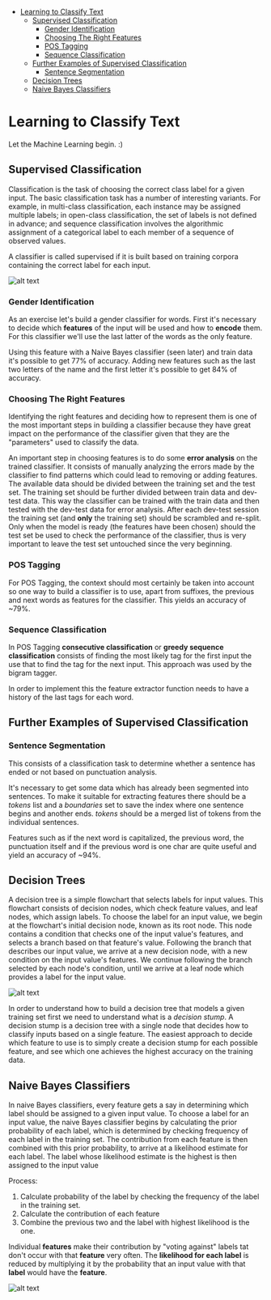 - [Learning to Classify Text](#learning-to-classify-text)
    - [Supervised Classification](#supervised-classification)
        - [Gender Identification](#gender-identification)
        - [Choosing The Right Features](#choosing-the-right-features)
        - [POS Tagging](#pos-tagging)
        - [Sequence Classification](#sequence-classification)
    - [Further Examples of Supervised Classification](#further-examples-of-supervised-classification)
        - [Sentence Segmentation](#sentence-segmentation)
    - [Decision Trees](#decision-trees)
    - [Naive Bayes Classifiers](#naive-bayes-classifiers)

# Learning to Classify Text

Let the Machine Learning begin. :)

## Supervised Classification

Classification is the task of choosing the correct class label for a given input.
The basic classification task has a number of interesting variants. For example, in multi-class classification, each instance may be assigned multiple labels; in open-class classification, the set of labels is not defined in advance; and sequence classification involves the algorithmic assignment of a categorical label to each member of a sequence of observed values.

A classifier is called supervised if it is built based on training corpora containing the correct label for each input.

![alt text](http://www.nltk.org/images/supervised-classification.png)

### Gender Identification

As an exercise let's build a gender classifier for words.
First it's necessary to decide which **features** of the input will be used and how to **encode** them. For this classifier we'll use the last latter of the words as the only feature.

Using this feature with a Naive Bayes classifier (seen later) and train data it's possible to get 77% of accuracy. Adding new features such as the last two letters of the name and the first letter it's possible to get 84% of accuracy.

### Choosing The Right Features

Identifying the right features and deciding how to represent them is one of the most important steps in building a classifier because they have great impact on the performance of the classifier given that they are the "parameters" used to classify the data.

An important step in choosing features is to do some **error analysis** on the trained classifier. It consists of manually analyzing the errors made by the classifier to find patterns which could lead to removing or adding features. The available data should be divided between the training set and the test set. The training set should be further divided between train data and dev-test data. This way the classifier can be trained with the train data and then tested with the dev-test data for error analysis. After each dev-test session the training set (and **only** the training set) should be scrambled and re-split. Only when the model is ready (the features have been chosen) should the test set be used to check the performance of the classifier, thus is very important to leave the test set untouched since the very beginning.

### POS Tagging

For POS Tagging, the context should most certainly be taken into account so one way to build a classifier is to use, apart from suffixes, the previous and next words as features for the classifier.
This yields an accuracy of ~79%.

### Sequence Classification

In POS Tagging **consecutive classification** or **greedy sequence classification** consists of finding the most likely tag for the first input the use that to find the tag for the next input. This approach was used by the bigram tagger.

In order to implement this the feature extractor function needs to have a history of the last tags for each word.

## Further Examples of Supervised Classification

### Sentence Segmentation

This consists of a classification task to determine whether a sentence has ended or not based on punctuation analysis.

It's necessary to get some data which has already been segmented into sentences. To make it suitable for extracting features there should be a *tokens* list and a *boundaries* set to save the index where one sentence begins and another ends. *tokens* should be a merged list of tokens from the individual sentences.

Features such as if the next word is capitalized, the previous word, the punctuation itself and if the previous word is one char are quite useful and yield an accuracy of ~94%.

## Decision Trees

A decision tree is a simple flowchart that selects labels for input values. This flowchart consists of decision nodes, which check feature values, and leaf nodes, which assign labels. To choose the label for an input value, we begin at the flowchart's initial decision node, known as its root node. This node contains a condition that checks one of the input value's features, and selects a branch based on that feature's value. Following the branch that describes our input value, we arrive at a new decision node, with a new condition on the input value's features. We continue following the branch selected by each node's condition, until we arrive at a leaf node which provides a label for the input value.

![alt text](http://www.nltk.org/images/decision-tree.png)

In order to understand how to build a decision tree that models a given training set first we need to understand what is a *decision stump*.
A decision stump is a decision tree with a single node that decides how to classify inputs based on a single feature. The easiest approach to decide which feature to use is to simply create a decision stump for each possible feature, and see which one achieves the highest accuracy on the training data.


## Naive Bayes Classifiers

In naive Bayes classifiers, every feature gets a say in determining which label should be assigned to a given input value. To choose a label for an input value, the naive Bayes classifier begins by calculating the prior probability of each label, which is determined by checking frequency of each label in the training set. The contribution from each feature is then combined with this prior probability, to arrive at a likelihood estimate for each label. The label whose likelihood estimate is the highest is then assigned to the input value

Process:
1. Calculate probability of the label by checking the frequency of the label in the training set.
2. Calculate the contribution of each feature
3. Combine the previous two and the label with highest likelihood is the one.

Individual **features** make their contribution by "voting against" labels tat don't occur with that **feature** very often. The **likelihood for each label** is reduced by multiplying it by the probability that an input value with that **label** would have the **feature**.

![alt text](http://www.nltk.org/images/naive_bayes_bargraph.png)


